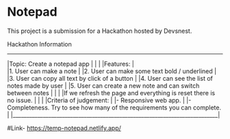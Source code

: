 # Notepad
This project is a submission for a Hackathon hosted by Devsnest.

Hackathon Information
 ___________________________________________________________________________
|Topic: Create a notepad app                                                |
|                                                                           |
|Features:                                                                  |  
|1. User can make a note                                                    |
|2. User can make some text bold / underlined                               |
|3. User can copy all text by click of a button                             |
|4. User can see the list of notes made by user                             |
|5. User can create a new note and can switch between notes                 |
|                                                                           |
|If we refresh the page and everything is reset there is no issue.          |
|                                                                           |
|Criteria of judgement:                                                     |
|- Responsive web app.                                                      |
|- Completeness. Try to see how many of the requirements you can complete.  |
|___________________________________________________________________________|

#Link- https://temp-notepad.netlify.app/
